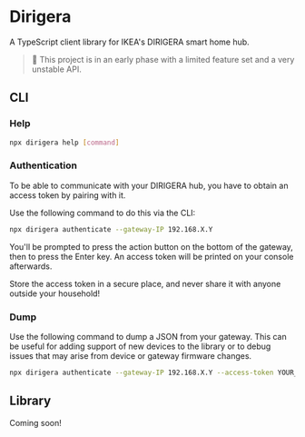 # Dirigera

A TypeScript client library for IKEA's DIRIGERA smart home hub.

> 🚧 This project is in an early phase with a limited feature set and a very unstable API.

## CLI

### Help

```bash
npx dirigera help [command]
```

### Authentication

To be able to communicate with your DIRIGERA hub, you have to obtain an access token by pairing with it.

Use the following command to do this via the CLI:

```bash
npx dirigera authenticate --gateway-IP 192.168.X.Y
```

You'll be prompted to press the action button on the bottom of the gateway, then to press the Enter key. An access token
will be printed on your console afterwards.

Store the access token in a secure place, and never share it with anyone outside your household!

### Dump

Use the following command to dump a JSON from your gateway. This can be useful for adding support of new devices to the 
library or to debug issues that may arise from device or gateway firmware changes.

```bash
npx dirigera authenticate --gateway-IP 192.168.X.Y --access-token YOUR_ACCESS_TOKEN
```

## Library

Coming soon!
